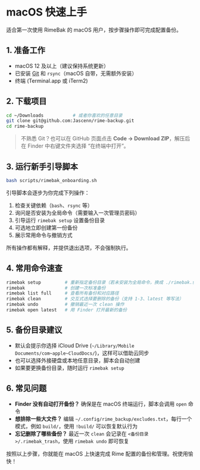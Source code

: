 # macOS 快速上手

适合第一次使用 RimeBak 的 macOS 用户，按步骤操作即可完成配置备份。

## 1. 准备工作

- macOS 12 及以上（建议保持系统更新）
- 已安装 [Git](https://git-scm.com/download/mac) 和 `rsync`（macOS 自带，无需额外安装）
- 终端 (Terminal.app 或 iTerm2)

## 2. 下载项目

```bash
cd ~/Downloads           # 或者你喜欢的任意目录
git clone git@github.com:Jascenn/rime-backup.git
cd rime-backup
```

> 不熟悉 Git？也可以在 GitHub 页面点击 **Code → Download ZIP**，解压后在 Finder 中右键文件夹选择 “在终端中打开”。

## 3. 运行新手引导脚本

```bash
bash scripts/rimebak_onboarding.sh
```

引导脚本会逐步为你完成下列操作：

1. 检查关键依赖（`bash`、`rsync` 等）
2. 询问是否安装为全局命令（需要输入一次管理员密码）
3. 引导运行 `rimebak setup` 设置备份目录
4. 可选地立即创建第一份备份
5. 展示常用命令与撤销方式

所有操作都有解释，并提供退出选项，不会强制执行。

## 4. 常用命令速查

```bash
rimebak setup         # 重新指定备份目录（若未安装为全局命令，换成 ./rimebak.sh setup）
rimebak               # 创建一次标准备份
rimebak list full     # 查看所有备份和对应路径
rimebak clean         # 交互式选择要删除的备份（支持 1-3、latest 等写法）
rimebak undo          # 撤销最近一次 clean 操作
rimebak open latest   # 用 Finder 打开最新的备份
```

## 5. 备份目录建议

- 默认会提示你选择 iCloud Drive (`~/Library/Mobile Documents/com~apple~CloudDocs/`)，这样可以借助云同步
- 也可以选择外接硬盘或本地任意目录，脚本会自动创建
- 如果要更换备份目录，随时运行 `rimebak setup`

## 6. 常见问题

- **Finder 没有自动打开备份？** 确保是在 macOS 终端运行，脚本会调用 `open` 命令
- **想排除一些大文件？** 编辑 `~/.config/rime_backup/excludes.txt`，每行一个模式，例如 `build/`，使用 `!build/` 可以恢复默认行为
- **忘记删除了哪些备份？** 最近一次 `clean` 会记录在 `<备份目录>/.rimebak_trash`，使用 `rimebak undo` 即可恢复

按照以上步骤，你就能在 macOS 上快速完成 Rime 配置的备份和管理。祝使用愉快！
